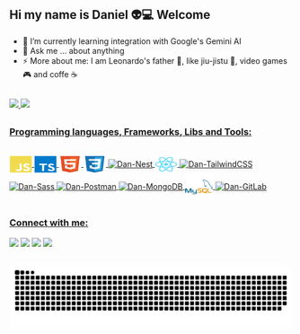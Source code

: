 ## Hi my name is Daniel 👽💻 Welcome

- 🌱 I’m currently learning integration with Google's Gemini AI
- 💬 Ask me ... about anything
- ⚡ More about me:
  I am Leonardo's father 👶, like jiu-jistu 🥋, video games 🎮 and coffe ☕

##

<div align="left">
  <a href="https://https://github.com/DanielSantanaSilva">
  <img height="180em" src="https://github-readme-stats.vercel.app/api?username=DanielSantanaSilva&show_icons=true&theme=dark&include_all_commits=true&count_private=true"/>
  <img height="180em" src="https://github-readme-stats.vercel.app/api/top-langs/?username=DanielSantanaSilva&layout=compact&langs_count=7&theme=dark"/>
</div>

##

<h3 align="left">Programming languages, Frameworks, Libs and Tools:</h3>

<div style="display: inline_block"><br>
  <img align="center" alt="Dan-Js" height="30" width="40"
  src="https://raw.githubusercontent.com/devicons/devicon/master/icons/javascript/javascript-plain.svg">
  <img align="center" alt="Dan-Ts" height="30" width="40" src="https://raw.githubusercontent.com/devicons/devicon/master/icons/typescript/typescript-plain.svg">
  <img align="center" alt="Dan-HTML" height="30" width="40" src="https://raw.githubusercontent.com/devicons/devicon/master/icons/html5/html5-original.svg">
  <img align="center" alt="Dan-CSS" height="30" width="40" src="https://raw.githubusercontent.com/devicons/devicon/master/icons/css3/css3-original.svg">
  <img align="center" alt="Dan-Nest" height="50" width="50" src="https://cdn.jsdelivr.net/gh/devicons/devicon@latest/icons/nestjs/nestjs-original-wordmark.svg">
  <img align="center" alt="Dan-React" height="30" width="40" src="https://raw.githubusercontent.com/devicons/devicon/master/icons/react/react-original.svg">
  <img align="center" alt="Dan-TailwindCSS" height="100" width="100" src="https://cdn.jsdelivr.net/gh/devicons/devicon@latest/icons/tailwindcss/tailwindcss-original-wordmark.svg">
  <img align="center" alt="Dan-Sass" height="30" width="40" src="https://cdn.jsdelivr.net/gh/devicons/devicon/icons/sass/sass-original.svg">       
  <img align="center" alt="Dan-Postman" height="30" width="30" src="https://www.vectorlogo.zone/logos/getpostman/getpostman-icon.svg">
  <img align="center" alt="Dan-MongoDB" height="40" width="50" src="https://cdn.jsdelivr.net/gh/devicons/devicon/icons/mongodb/mongodb-original-wordmark.svg">
  <img align="center" alt="Dan-MYSQL" height="50" width="50" src="https://raw.githubusercontent.com/devicons/devicon/master/icons/mysql/mysql-original-wordmark.svg">
  <img align="center" alt="Dan-GitLab" height="35" width="45" src="https://cdn.jsdelivr.net/gh/devicons/devicon@latest/icons/gitlab/gitlab-plain-wordmark.svg">
</div>

##

<h3 align="left">Connect with me:</h3>

<div> 
  <a href="https://instagram.com/idaniels10" target="_blank"><img src="https://img.shields.io/badge/-Instagram-%23E4405F?style=for-the-badge&logo=instagram&logoColor=white" target="_blank"></a>
  <a href="https://discord.gg/Daniel S#2604" target="_blank"><img src="https://img.shields.io/badge/Discord-7289DA?style=for-the-badge&logo=discord&logoColor=white" target="_blank"></a> 
  <a href = "mailto:daniel.santana.silva@outlook.com"><img src="https://img.shields.io/badge/Microsoft_Outlook-0078D4?style=for-the-badge&logo=microsoft-outlook&logoColor=white"  target="_blank"></a>
  <a href="https://www.linkedin.com/in/daniel-santana-silva/" target="_blank"><img src="https://img.shields.io/badge/-LinkedIn-%230077B5?style=for-the-badge&logo=linkedin&logoColor=white" target="_blank"></a>
</div>
  
##


![Snake animation](https://github.com/DanielSantanaSilva/DanielSantanaSilva/blob/output/github-contribution-grid-snake.svg)
